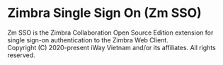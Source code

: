Zimbra Single Sign On (Zm SSO)
=========================================
Zm SSO is the Zimbra Collaboration Open Source Edition extension for single sign-on authentication to the Zimbra Web Client.  
Copyright (C) 2020-present iWay Vietnam and/or its affiliates. All rights reserved.

